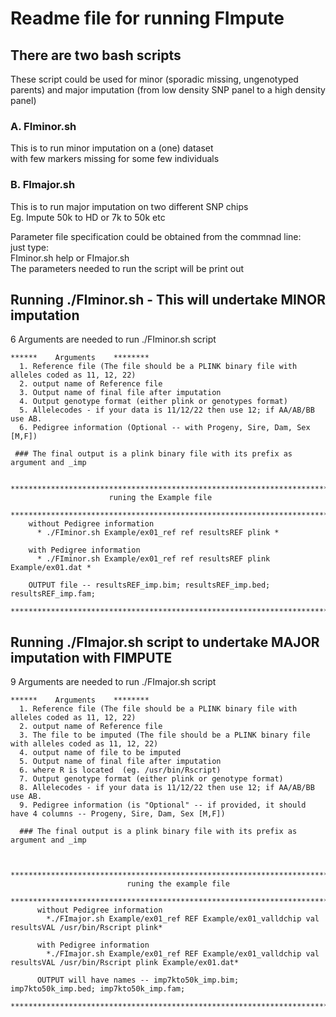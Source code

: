 # Readme file for running FImpute  

## There are two bash scripts  
These script could be used for minor (sporadic missing, ungenotyped parents) and major imputation (from low density SNP panel to a high density panel)  

### A. FIminor.sh  
  This is to run minor imputation on a (one) dataset  
  with few markers missing for some few individuals  

### B. FImajor.sh  
  This is to run major imputation on two different SNP chips  
  Eg. Impute 50k to HD or 7k to 50k etc  

Parameter file specification could be obtained from the commnad line:  
just type:  
FIminor.sh help or FImajor.sh  
The parameters needed to run the script will be print out  

## Running ./FIminor.sh - This will undertake MINOR imputation  
6 Arguments are needed to run ./FIminor.sh script  

    ******    Arguments    ********  
      1. Reference file (The file should be a PLINK binary file with alleles coded as 11, 12, 22)  
      2. output name of Reference file  
      3. Output name of final file after imputation  
      4. Output genotype format (either plink or genotypes format)  
      5. Allelecodes - if your data is 11/12/22 then use 12; if AA/AB/BB use AB.  
      6. Pedigree information (Optional -- with Progeny, Sire, Dam, Sex [M,F])  

     ### The final output is a plink binary file with its prefix as argument and _imp   

      ************************************************************************************  
                          runing the Example file  
      ************************************************************************************  
        without Pedigree information  
          * ./FIminor.sh Example/ex01_ref ref resultsREF plink *  
        
        with Pedigree information  
          * ./FIminor.sh Example/ex01_ref ref resultsREF plink Example/ex01.dat *   
          
        OUTPUT file -- resultsREF_imp.bim; resultsREF_imp.bed; resultsREF_imp.fam;  
      *************************************************************************************  

## Running ./FImajor.sh script to undertake MAJOR imputation with FIMPUTE  
9 Arguments are needed to run ./FImajor.sh script  

    ******    Arguments    ********  
      1. Reference file (The file should be a PLINK binary file with alleles coded as 11, 12, 22)  
      2. output name of Reference file  
      3. The file to be imputed (The file should be a PLINK binary file with alleles coded as 11, 12, 22)  
      4. output name of file to be imputed  
      5. Output name of final file after imputation  
      6. where R is located  (eg. /usr/bin/Rscript)
      7. Output genotype format (either plink or genotype format)  
      8. Allelecodes - if your data is 11/12/22 then use 12; if AA/AB/BB use AB.  
      9. Pedigree information (is "Optional" -- if provided, it should have 4 columns -- Progeny, Sire, Dam, Sex [M,F])  
      
      ### The final output is a plink binary file with its prefix as argument and _imp  


        **********************************************************************************  
                              runing the example file  
        **********************************************************************************  
          without Pedigree information  
            *./FImajor.sh Example/ex01_ref REF Example/ex01_valldchip val resultsVAL /usr/bin/Rscript plink*  
            
          with Pedigree information   
            *./FImajor.sh Example/ex01_ref REF Example/ex01_valldchip val resultsVAL /usr/bin/Rscript plink Example/ex01.dat*  
            
          OUTPUT will have names -- imp7kto50k_imp.bim; imp7kto50k_imp.bed; imp7kto50k_imp.fam;  
        **************************************************************************************************
